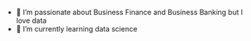 - 👀 I’m passionate about Business Finance and Business Banking but I love data
- 🌱 I’m currently learning data science

